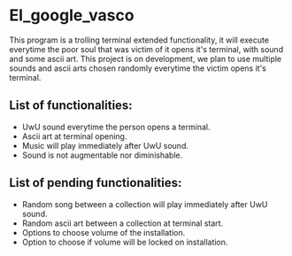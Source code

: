 # El_google_vasco
This program is a trolling terminal extended functionality,
it will execute everytime the poor soul that was victim of it
opens it's terminal, with sound and some ascii art. This project
is on development, we plan to use multiple sounds and ascii arts
chosen randomly everytime the victim opens it's terminal.

## List of functionalities:
- UwU sound everytime the person opens a terminal.
- Ascii art at terminal opening.
- Music will play immediately after UwU sound.
- Sound is not augmentable nor diminishable.

## List of pending functionalities:
- Random song between a collection will play immediately after UwU sound.
- Random ascii art between a collection at terminal start.
- Options to choose volume of the installation.
- Option to choose if volume will be locked on installation.
